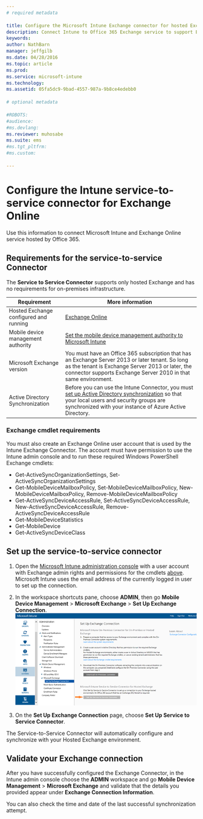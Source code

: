 ```yaml
---
# required metadata

title: Configure the Microsoft Intune Exchange connector for hosted Exchange | Microsoft Intune
description: Connect Intune to Office 365 Exchange service to support Exchange ActiveSync mobile device management (MDM).
keywords:
author: NathBarn
manager: jeffgilb
ms.date: 04/28/2016
ms.topic: article
ms.prod:
ms.service: microsoft-intune
ms.technology:
ms.assetid: 05fa5dc9-9bad-4557-987a-9b8ce4edebb0

# optional metadata

#ROBOTS:
#audience:
#ms.devlang:
ms.reviewer: muhosabe
ms.suite: ems
#ms.tgt_pltfrm:
#ms.custom:

---
```


# Configure the Intune service-to-service connector for Exchange Online

Use this information to connect Microsoft Intune and Exchange Online service hosted by Office 365.

## Requirements for the service-to-service Connector
The **Service to Service Connector** supports only hosted Exchange and has no requirements for on-premises infrastructure.

|Requirement|More information|
|---------------|--------------------|
|Hosted Exchange configured and running|[Exchange Online](https://technet.microsoft.com/library/jj200580.aspx) |
|Mobile device management authority| [Set the mobile device management authority to Microsoft Intune](get-ready-to-enroll-devices-in-microsoft-intune.md#set-mobile-device-management-authority)|
|Microsoft Exchange version|You must have an Office 365 subscription that has an Exchange Server 2013 or later tenant. So long as the tenant is Exchange Server 2013 or later, the connector supports Exchange Server 2010 in that same environment.|
|Active Directory Synchronization|Before you can use the Intune Connector, you must [set up Active Directory synchronization](/intune/get-started/start-with-a-paid-subscription-to-microsoft-intune-step-3) so that your local users and security groups are synchronized with your instance of Azure Active Directory.|

### Exchange cmdlet requirements

You must also create an Exchange Online user account that is used by the Intune Exchange Connector. The account must have permission to use the Intune admin console and to run these required Windows PowerShell Exchange cmdlets:

 - Get-ActiveSyncOrganizationSettings, Set-ActiveSyncOrganizationSettings
 - Get-MobileDeviceMailboxPolicy, Set-MobileDeviceMailboxPolicy, New-MobileDeviceMailboxPolicy, Remove-MobileDeviceMailboxPolicy
 - Get-ActiveSyncDeviceAccessRule, Set-ActiveSyncDeviceAccessRule, New-ActiveSyncDeviceAccessRule, Remove-ActiveSyncDeviceAccessRule
 - Get-MobileDeviceStatistics
 - Get-MobileDevice
 - Get-ActiveSyncDeviceClass

## Set up the service-to-service connector

1. Open the [Microsoft Intune administration console](http://manage.microsoft.com) with a user account with Exchange admin rights and permissions for the cmdlets [above](#exchange-cmdlet-requirements). Microsoft Intune uses the email address of the currently logged in user to set up the connection.

2.  In the workspace shortcuts pane, choose **ADMIN**, then go **Mobile Device Management** > **Microsoft Exchange** > **Set Up Exchange Connection**.
![Set up service to service connector page](../media/intunesa5cservicetoserviceconnector.png)

3.  On the **Set Up Exchange Connection** page, choose **Set Up Service to Service Connector**.


The Service-to-Service Connector will automatically configure and synchronize with your Hosted Exchange environment.

## Validate your Exchange connection

After you have successfully configured the Exchange Connector, in the Intune admin console choose the **ADMIN** workspace and go **Mobile Device Management** > **Microsoft Exchange** and validate that the details you provided appear under **Exchange Connection Information**.

You can also check the time and date of the last successful synchronization attempt.
